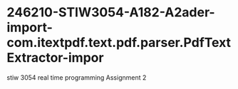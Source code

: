 # 246210-STIW3054-A182-A2ader-import-com.itextpdf.text.pdf.parser.PdfTextExtractor-impor
stiw 3054 real time programming Assignment 2
